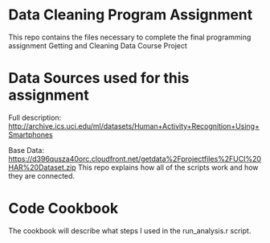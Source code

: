 # Data Cleaning Program Assignment
This repo contains the files necessary to complete the final programming assignment
Getting and Cleaning Data Course Project

# Data Sources used for this assignment
Full description: http://archive.ics.uci.edu/ml/datasets/Human+Activity+Recognition+Using+Smartphones

Base Data: https://d396qusza40orc.cloudfront.net/getdata%2Fprojectfiles%2FUCI%20HAR%20Dataset.zip
This repo explains how all of the scripts work and how they are connected.

# Code Cookbook
The cookbook will describe what steps I used in the run_analysis.r script.
